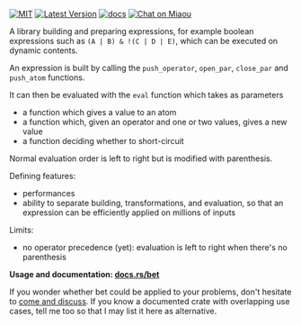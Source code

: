 [![MIT][s2]][l2] [![Latest Version][s1]][l1] [![docs][s3]][l3] [![Chat on Miaou][s4]][l4]

[s1]: https://img.shields.io/crates/v/bet.svg
[l1]: https://crates.io/crates/bet

[s2]: https://img.shields.io/badge/license-MIT-blue.svg
[l2]: LICENSE

[s3]: https://docs.rs/bet/badge.svg
[l3]: https://docs.rs/bet/

[s4]: https://miaou.dystroy.org/static/shields/room.svg
[l4]: https://miaou.dystroy.org/3

A library building and preparing expressions, for example boolean expressions such as `(A | B) & !(C | D | E)`,  which can be executed on dynamic contents.

An expression is built by calling the `push_operator`, `open_par`, `close_par` and `push_atom` functions.

It can then be evaluated with the `eval` function which takes as parameters

* a function which gives a value to an atom
* a function which, given an operator and one or two values, gives a new value
* a function deciding whether to short-circuit

Normal evaluation order is left to right but is modified with parenthesis.

Defining features:
* performances
* ability to separate building, transformations, and evaluation, so that an expression can be efficiently applied on millions of inputs

Limits:
* no operator precedence (yet): evaluation is left to right when there's no parenthesis

**Usage and documentation: [docs.rs/bet](https://docs.rs/bet/)**

If you wonder whether bet could be applied to your problems, don't hesitate to [come and discuss](https://miaou.dystroy.org/3768). If you know a documented crate with overlapping use cases, tell me too so that I may list it here as alternative.
